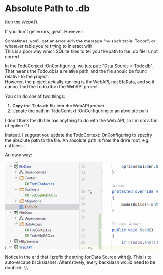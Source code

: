 # Absolute Path to .db
Run the WebAPI.

If you don't get errors, great. However:

Sometimes, you'll get an error with the message "no such table: Todos", or whatever table you're trying to interact with.\
This is a poor way which SQLite tries to tell you the path to the .db file is not correct.

In the TodoContext::OnConfiguring, we just put: "Data Source = Todo.db".\
That means the Todo.db is a relative path, and the file should be found relative to the project.\
However, the project actually running is the WebAPI, not EfcData, and so it cannot find the Todo.db in the WebAPI project.

You can do one of two things:
1) Copy the Todo.db file into the WebAPI project
2) Update the path in TodoContext::OnConfiguring to an absolute path

I don't think the db file has anything to do with the Web API, so I'm not a fan of option (1).

Instead, I suggest you update the TodoContext::OnConfiguring to specify the absolute path to the file. An absolute path is from the drive root, e.g. c:\Users\...

An easy way:

![](AbsolutePath.gif)

Notice in the end that I prefix the string for Data Source with @. This is to auto-escape backslashes. Alternatively, every backslash would need to be doubled: `\\`.
